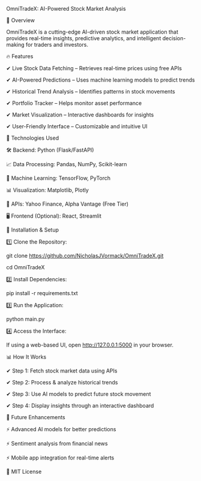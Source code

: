 OmniTradeX: AI-Powered Stock Market Analysis

📌 Overview

OmniTradeX is a cutting-edge AI-driven stock market application that provides real-time insights, predictive analytics, and intelligent decision-making for traders and investors.

🔥 Features

✔ Live Stock Data Fetching – Retrieves real-time prices using free APIs

✔ AI-Powered Predictions – Uses machine learning models to predict trends

✔ Historical Trend Analysis – Identifies patterns in stock movements

✔ Portfolio Tracker – Helps monitor asset performance

✔ Market Visualization – Interactive dashboards for insights

✔ User-Friendly Interface – Customizable and intuitive UI

🔧 Technologies Used

🛠 Backend: Python (Flask/FastAPI)

📈 Data Processing: Pandas, NumPy, Scikit-learn

🤖 Machine Learning: TensorFlow, PyTorch

📊 Visualization: Matplotlib, Plotly

📡 APIs: Yahoo Finance, Alpha Vantage (Free Tier)

🖥 Frontend (Optional): React, Streamlit

🚀 Installation & Setup

1️⃣ Clone the Repository:

git clone https://github.com/NicholasJVormack/OmniTradeX.git

cd OmniTradeX



2️⃣ Install Dependencies:

pip install -r requirements.txt


3️⃣ Run the Application:

python main.py


4️⃣ Access the Interface:

If using a web-based UI, open http://127.0.0.1:5000 in your browser.

📊 How It Works

✔ Step 1: Fetch stock market data using APIs

✔ Step 2: Process & analyze historical trends

✔ Step 3: Use AI models to predict future stock movement

✔ Step 4: Display insights through an interactive dashboard

🔮 Future Enhancements

⚡ Advanced AI models for better predictions

⚡ Sentiment analysis from financial news

⚡ Mobile app integration for real-time alerts

📜 MIT License

